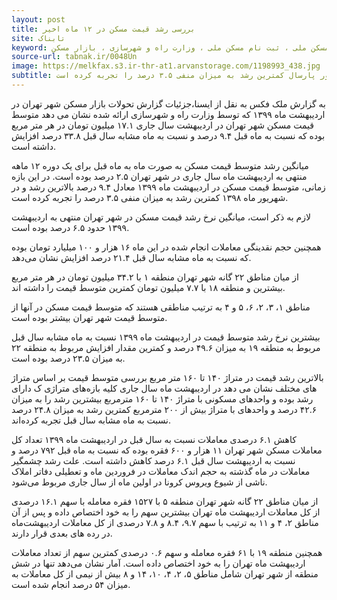 ```yaml
---
layout: post
title: بررسی رشد قیمت مسکن در ۱۲ ماه اخیر
site: تابناک
keyword: مسکن ملی ، ثبت نام مسکن ملی ، وزارت راه و شهرسازی ، بازار مسکن
source-url: tabnak.ir/0048Un
image: https://melkfax.s3.ir-thr-at1.arvanstorage.com/1198993_438.jpg
subtitle: میانگین رشد ماهیانه قیمت مسکن شهر تهران در ۱۲ ماه گذشته ۲.۵ درصد بوده که اردیبهشت امسال بالاترین رشد به میزان ۹.۴ درصد و شهریور پارسال کمترین رشد به میزان منفی ۳.۵ درصد را تجربه کرده است.
---
```

به گزارش ملک فکس به نقل از ایسنا،جزئیات گزارش تحولات بازار مسکن شهر تهران در اردیبهشت ماه ۱۳۹۹ که توسط وزارت راه و شهرسازی ارائه شده نشان می دهد متوسط قیمت مسکن شهر تهران در اردیبهشت سال جاری ۱۷.۱ میلیون تومان در هر متر مربع بوده که نسبت به ماه قبل ۹.۴ درصد و نسبت به ماه مشابه سال قبل ۳۳.۸ درصد افزایش داشته است.

میانگین رشد متوسط قیمت مسکن به صورت ماه به ماه قبل برای یک دوره ۱۲ ماهه منتهی به اردیبهشت ماه سال جاری در شهر تهران ۲.۵ درصد بوده است. در این بازه زمانی، متوسط قیمت مسکن در اردیبهشت ماه ۱۳۹۹ معادل ۹.۴ درصد بالاترین رشد و در شهریور ماه ۱۳۹۸ کمترین رشد به میزان منفی ۳.۵ درصد را تجربه کرده است.

لازم به ذکر است، میانگین نرخ رشد قیمت مسکن در شهر تهران منتهی به اردیبهشت ۱۳۹۹ حدود ۶.۵ درصد بوده است.

همچنین حجم نقدینگی معاملات انجام شده در این ماه ۱۶ هزار و ۱۰۰ میلیارد تومان بوده که نسبت به ماه مشابه سال قبل ۲۱.۴ درصد افزایش نشان می‌دهد.

از میان مناطق ۲۲ گانه شهر تهران منطقه ۱ با ۳۴.۲ میلیون تومان در هر متر مربع بیشترین و منطقه ۱۸ با ۷.۷ میلیون تومان کمترین متوسط قیمت را داشته اند.

مناطق ۱، ۳، ۲، ۶، ۵ و ۴ به ترتیب مناطقی هستند که متوسط قیمت مسکن در آنها از متوسط قیمت شهر تهران بیشتر بوده است.

بیشترین نرخ رشد متوسط قیمت در اردیبهشت ماه ۱۳۹۹ نسبت به ماه مشابه سال قبل مربوط به منطقه ۱۹ به میزان ۴۹.۶ درصد و کمترین مقدار افزایش مربوط به منطقه ۲۲ به میزان ۲۳.۵ درصد بوده است.

بالاترین رشد قیمت در متراژ ۱۴۰ تا ۱۶۰ متر مربع
بررسی متوسط قیمت بر اساس متراژ های مختلف نشان می دهد در اردیبهشت ماه سال جاری کلیه بازه‌های متراژی ک دارای رشد بوده و واحدهای مسکونی با متراژ ۱۴۰ تا ۱۶۰ مترمربع بیشترین رشد را به میزان ۴۲.۶ درصد و واحدهای با متراژ بیش از ۲۰۰ مترمربع کمترین رشد به میزان ۲۴.۸ درصد نسبت به ماه مشابه سال قبل تجربه کرده‌اند.

کاهش ۶.۱ درصدی معاملات نسبت به سال قبل
در اردیبهشت ماه ۱۳۹۹ تعداد کل معاملات مسکن شهر تهران ۱۱ هزار و ۶۰۰ فقره بوده که نسبت به ماه قبل ۷۹۲ درصد و نسبت به اردیبهشت سال قبل ۶.۱ درصد کاهش داشته است. علت رشد چشمگیر معاملات در ماه گذشته به حجم اندک معاملات در فروردین ماه و تعطیلی دفاتر املاک ناشی از شیوع ویروس کرونا در اولین ماه از سال جاری مربوط می‌شود.

از میان مناطق ۲۲ گانه شهر تهران منطقه ۵ با ۱۵۲۷ فقره معامله با سهم ۱۶.۱ درصدی از کل معاملات اردیبهشت ماه تهران بیشترین سهم را به خود اختصاص داده و پس از آن مناطق ۲، ۴ و ۱۱ به ترتیب با سهم ۹.۷، ۸.۴ و ۷.۸ درصدی از کل معاملات اردیبهشت‌ماه در رده های بعدی قرار دارند.

همچنین منطقه ۱۹ با ۶۱ فقره معامله و سهم ۰.۶ درصدی کمترین سهم از تعداد معاملات اردیبهشت ماه تهران را به خود اختصاص داده است. آمار نشان می‌دهد تنها در شش منطقه از شهر تهران شامل مناطق ۵، ۲، ۴، ۱۰، ۱۴ و ۸ بیش از نیمی از کل معاملات به میزان ۵۴ درصد انجام شده است.

